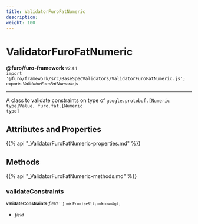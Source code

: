 ```yaml
---
title: ValidatorFuroFatNumeric
description: 
weight: 100
---
```


# ValidatorFuroFatNumeric

**@furo/furo-framework** <small>v2.4.1</small>
<br>`import '@furo/framework/src/BaseSpecValidators/ValidatorFuroFatNumeric.js';`<small>
<br>exports *ValidatorFuroFatNumeric* js</small>


****

A class to validate constraints on type of <code>google.protobuf.[Numeric type]Value, furo.fat.[Numeric type]</code>

## Attributes and Properties
{{% api "_ValidatorFuroFatNumeric-properties.md" %}}






## Methods
{{% api "_ValidatorFuroFatNumeric-methods.md" %}}


### **validateConstraints**
<small>**validateConstraints**(*field* `` ) ⟹ `Promise&lt;unknown&gt;`</small>



- <small>*field* </small>
<br><br>
